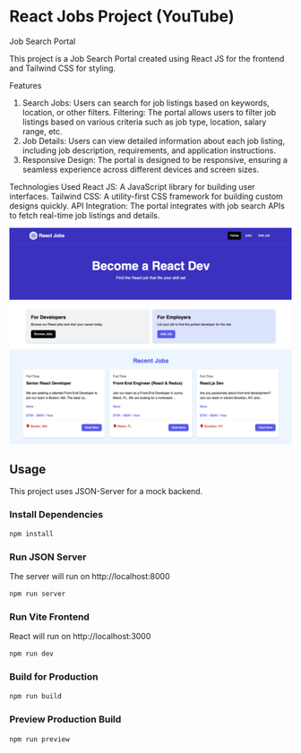 # React Jobs Project (YouTube)


Job Search Portal

This project is a Job Search Portal created using React JS for the frontend and Tailwind CSS for styling.

Features
1. Search Jobs: Users can search for job listings based on keywords, location, or other filters.
Filtering: The portal allows users to filter job listings based on various criteria such as job type, location, salary range, etc.
2. Job Details: Users can view detailed information about each job listing, including job description, requirements, and application instructions.
3. Responsive Design: The portal is designed to be responsive, ensuring a seamless experience across different devices and screen sizes.

Technologies Used
React JS: A JavaScript library for building user interfaces.
Tailwind CSS: A utility-first CSS framework for building custom designs quickly.
API Integration: The portal integrates with job search APIs to fetch real-time job listings and details.

<img src="public/screen.png" />

## Usage

This project uses JSON-Server for a mock backend.

### Install Dependencies

```bash
npm install
```

### Run JSON Server

The server will run on http://localhost:8000

```bash
npm run server
```

### Run Vite Frontend

React will run on http://localhost:3000

```bash
npm run dev
```

### Build for Production

```bash
npm run build
```

### Preview Production Build

```bash
npm run preview
```
